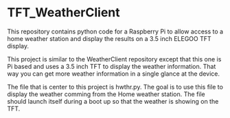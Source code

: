 # TFT_WeatherClient
This repository contains python code for a Raspberry Pi to allow access to a home weather station
and display the results on a 3.5 inch ELEGOO TFT display.

This project is similar to the WeatherClient repository except that this one is Pi based and uses a 3.5 inch TFT to display the weather information. That way you can get more weather information in a single glance at the device.

The file that is center to this project is hwthr.py. The goal is to use this file to display the weather
comming from the Home weather station. The file should launch itself during a boot up so that the weather is showing on the TFT. 
